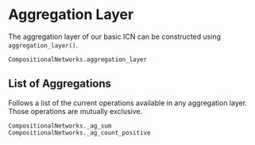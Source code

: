 # Aggregation Layer

The aggregation layer of our basic ICN can be constructed using `aggregation_layer()`.


```@docs
CompositionalNetworks.aggregation_layer
```

## List of Aggregations

Follows a list of the current operations available in any aggregation layer. Those operations are mutually exclusive.

```@docs
CompositionalNetworks._ag_sum
CompositionalNetworks._ag_count_positive
```
